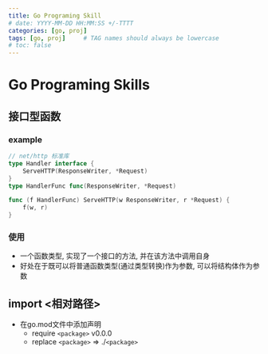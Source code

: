 ```yaml
---
title: Go Programing Skill
# date: YYYY-MM-DD HH:MM:SS +/-TTTT
categories: [go, proj]
tags: [go, proj]     # TAG names should always be lowercase
# toc: false
---
```


# Go Programing Skills

## 接口型函数
### example
```go
// net/http 标准库
type Handler interface {
	ServeHTTP(ResponseWriter, *Request)
}
type HandlerFunc func(ResponseWriter, *Request)

func (f HandlerFunc) ServeHTTP(w ResponseWriter, r *Request) {
	f(w, r)
}
```

### 使用
- 一个函数类型, 实现了一个接口的方法, 并在该方法中调用自身
- 好处在于既可以将普通函数类型(通过类型转换)作为参数, 可以将结构体作为参数

## import <相对路径>
- 在go.mod文件中添加声明
  - require `<package>` v0.0.0
  - replace `<package>` => ./`<package>`